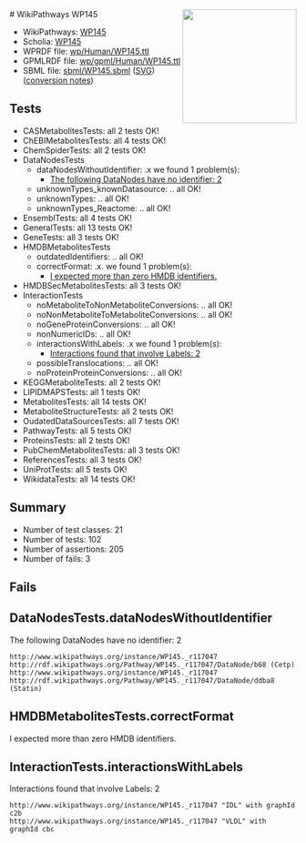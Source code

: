 <img style="float: right; width: 200px" src="../logo.png" />
# WikiPathways WP145

* WikiPathways: [WP145](https://identifiers.org/wikipathways:WP145)
* Scholia: [WP145](https://scholia.toolforge.org/wikipathways/WP145)
* WPRDF file: [wp/Human/WP145.ttl](../wp/Human/WP145.ttl)
* GPMLRDF file: [wp/gpml/Human/WP145.ttl](../wp/gpml/Human/WP145.ttl)
* SBML file: [sbml/WP145.sbml](../sbml/WP145.sbml) ([SVG](../sbml/WP145.svg)) ([conversion notes](../sbml/WP145.txt))

## Tests
* CASMetabolitesTests: all 2 tests OK!
* ChEBIMetabolitesTests: all 4 tests OK!
* ChemSpiderTests: all 2 tests OK!
* DataNodesTests
    * dataNodesWithoutIdentifier: .x we found 1 problem(s):
        * [The following DataNodes have no identifier: 2](#d2d32fa1)
    * unknownTypes_knownDatasource: .. all OK!
    * unknownTypes: .. all OK!
    * unknownTypes_Reactome: .. all OK!
* EnsemblTests: all 4 tests OK!
* GeneralTests: all 13 tests OK!
* GeneTests: all 3 tests OK!
* HMDBMetabolitesTests
    * outdatedIdentifiers: .. all OK!
    * correctFormat: .x. we found 1 problem(s):
        * [I expected more than zero HMDB identifiers.](#ad154c1e)
* HMDBSecMetabolitesTests: all 3 tests OK!
* InteractionTests
    * noMetaboliteToNonMetaboliteConversions: .. all OK!
    * noNonMetaboliteToMetaboliteConversions: .. all OK!
    * noGeneProteinConversions: .. all OK!
    * nonNumericIDs: .. all OK!
    * interactionsWithLabels: .x we found 1 problem(s):
        * [Interactions found that involve Labels: 2](#630d2679)
    * possibleTranslocations: .. all OK!
    * noProteinProteinConversions: .. all OK!
* KEGGMetaboliteTests: all 2 tests OK!
* LIPIDMAPSTests: all 1 tests OK!
* MetabolitesTests: all 14 tests OK!
* MetaboliteStructureTests: all 2 tests OK!
* OudatedDataSourcesTests: all 7 tests OK!
* PathwayTests: all 5 tests OK!
* ProteinsTests: all 2 tests OK!
* PubChemMetabolitesTests: all 3 tests OK!
* ReferencesTests: all 3 tests OK!
* UniProtTests: all 5 tests OK!
* WikidataTests: all 14 tests OK!


## Summary

* Number of test classes: 21
* Number of tests: 102
* Number of assertions: 205
* Number of fails: 3

## Fails

<a name="d2d32fa1" />

## DataNodesTests.dataNodesWithoutIdentifier

The following DataNodes have no identifier: 2
```
http://www.wikipathways.org/instance/WP145._r117047 http://rdf.wikipathways.org/Pathway/WP145._r117047/DataNode/b68 (Cetp)
http://www.wikipathways.org/instance/WP145._r117047 http://rdf.wikipathways.org/Pathway/WP145._r117047/DataNode/ddba8 (Statin)
```

<a name="ad154c1e" />

## HMDBMetabolitesTests.correctFormat

I expected more than zero HMDB identifiers.
<a name="630d2679" />

## InteractionTests.interactionsWithLabels

Interactions found that involve Labels: 2
```
http://www.wikipathways.org/instance/WP145._r117047 "IDL" with graphId c2b
http://www.wikipathways.org/instance/WP145._r117047 "VLDL" with graphId cbc
```

